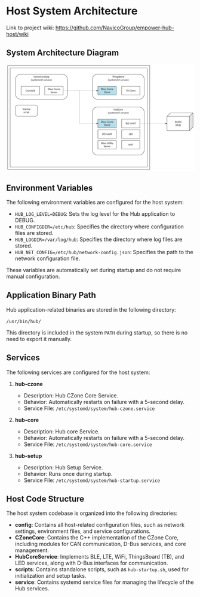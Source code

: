# Host System Architecture
Link to project wiki: https://github.com/NavicoGroup/empower-hub-host/wiki

## System Architecture Diagram

![System Architecture](./doc/architecture.png)

## Environment Variables
The following environment variables are configured for the host system:

- `HUB_LOG_LEVEL=DEBUG`: Sets the log level for the Hub application to DEBUG.
- `HUB_CONFIGDIR=/etc/hub`: Specifies the directory where configuration files are stored.
- `HUB_LOGDIR=/var/log/hub`: Specifies the directory where log files are stored.
- `HUB_NET_CONFIG=/etc/hub/network-config.json`: Specifies the path to the network configuration file.

These variables are automatically set during startup and do not require manual configuration.

## Application Binary Path
Hub application-related binaries are stored in the following directory:
```
/usr/bin/hub/
```

This directory is included in the system `PATH` during startup, so there is no need to export it manually.

## Services
The following services are configured for the host system:

1. **hub-czone**
   - Description: Hub CZone Core Service.
   - Behavior: Automatically restarts on failure with a 5-second delay.
   - Service File: `/etc/systemd/system/hub-czone.service`

2. **hub-core**
   - Description: Hub core Service.
   - Behavior: Automatically restarts on failure with a 5-second delay.
   - Service File: `/etc/systemd/system/hub-core.service`

3. **hub-setup**
   - Description: Hub Setup Service.
   - Behavior: Runs once during startup.
   - Service File: `/etc/systemd/system/hub-startup.service`

## Host Code Structure
The host system codebase is organized into the following directories:

- **config**: Contains all host-related configuration files, such as network settings, environment files, and service configurations.
- **CZoneCore**: Contains the C++ implementation of the CZone Core, including modules for CAN communication, D-Bus services, and core management.
- **HubCoreService**: Implements BLE, LTE, WiFi, ThingsBoard (TB), and LED services, along with D-Bus interfaces for communication.
- **scripts**: Contains standalone scripts, such as `hub-startup.sh`, used for initialization and setup tasks.
- **service**: Contains systemd service files for managing the lifecycle of the Hub services.

